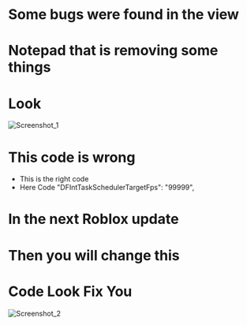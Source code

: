# Some bugs were found in the view
# Notepad that is removing some things
# Look
![Screenshot_1](https://github.com/user-attachments/assets/70115b4a-da4f-424a-87b7-f72166217296)
# This code is wrong
- This is the right code
- Here Code   "DFIntTaskSchedulerTargetFps": "99999",
# In the next Roblox update
# Then you will change this
# Code Look Fix You

![Screenshot_2](https://github.com/user-attachments/assets/d59c50ae-e5a1-4b1a-b460-bc281a5b9f97)
